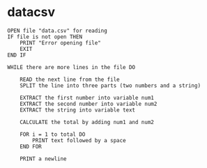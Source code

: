 # datacsv

    OPEN file "data.csv" for reading
    IF file is not open THEN
        PRINT "Error opening file"
        EXIT
    END IF

    WHILE there are more lines in the file DO

        READ the next line from the file
        SPLIT the line into three parts (two numbers and a string)
        
        EXTRACT the first number into variable num1
        EXTRACT the second number into variable num2
        EXTRACT the string into variable text
        
        CALCULATE the total by adding num1 and num2

        FOR i = 1 to total DO
            PRINT text followed by a space
        END FOR
        
        PRINT a newline


